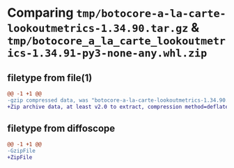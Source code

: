 # Comparing `tmp/botocore-a-la-carte-lookoutmetrics-1.34.90.tar.gz` & `tmp/botocore_a_la_carte_lookoutmetrics-1.34.91-py3-none-any.whl.zip`

## filetype from file(1)

```diff
@@ -1 +1 @@
-gzip compressed data, was "botocore-a-la-carte-lookoutmetrics-1.34.90.tar", last modified: Wed Apr 24 01:02:21 2024, max compression
+Zip archive data, at least v2.0 to extract, compression method=deflate
```

## filetype from diffoscope

```diff
@@ -1 +1 @@
-GzipFile
+ZipFile
```

